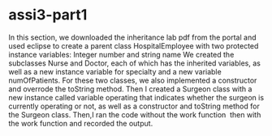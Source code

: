 # assi3-part1
In this section, we downloaded the inheritance lab pdf from the portal and used eclipse to create a parent class HospitalEmployee with two protected instance variables: Integer number and string name 
We created the subclasses Nurse and Doctor, each of which has the inherited variables, as well as a new instance variable for specialty and a new variable numOfPatients. For these two classes, we also implemented a constructor and overrode the toString method. 
Then I created a Surgeon class with a new instance called variable operating that indicates whether the surgeon is currently operating or not, as well as a constructor and toString method for the Surgeon class.
Then,I ran the code without the work function  
then with the work function and recorded the output.
